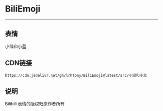 
# BiliEmoji
---
## 表情
小绿和小蓝
## CDN链接
```
https://cdn.jsdelivr.net/gh/lrhtony/BiliEmoji@latest/src/小绿和小蓝
```
## 说明
Bilibili 表情的版权归原作者所有
